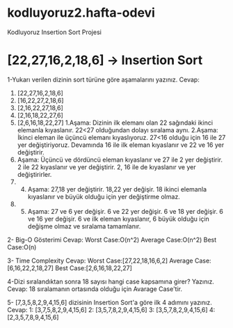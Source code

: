 # kodluyoruz2.hafta-odevi
Kodluyoruz Insertion Sort Projesi
# [22,27,16,2,18,6] -> Insertion Sort

1-Yukarı verilen dizinin sort türüne göre aşamalarını yazınız.
Cevap:
1. [22,27,16,2,18,6]
2. [16,22,27,2,18,6]
3. [2,16,22,27,18,6]
4. [2,16,18,22,27,6]
5. [2,6,16,18,22,27]
1.Aşama: Dizinin ilk elemanı olan 22 sağındaki ikinci elemanla kıyaslanır. 22<27 olduğundan dolayı sıralama aynı.
2.Aşama: İkinci eleman ile üçüncü elemanı kıyaslıyoruz. 27<16 olduğu için 16 ile 27 yer değiştiriyoruz. Devamında 16 ile ilk eleman kıyaslanır ve 22 ve 16 yer değiştirir.
3. Aşama: Üçüncü ve dördüncü eleman kıyaslanır ve  27 ile 2 yer değiştirir. 2 ile 22 kıyaslanır ve yer değiştirir. 2, 16 ile de kıyaslanır ve yer değiştirirler.
4. 4. Aşama: 27,18 yer değiştirir. 18,22 yer değişir. 18 ikinci elemanla kıyaslanır ve büyük olduğu için yer değiştirme olmaz.
5. 5. Aşama: 27 ve 6 yer değişir. 6 ve 22 yer değişir. 6 ve 18 yer değişir. 6 ve 16 yer değişir. 6 ve ilk eleman kıyaslanır, 6 büyük olduğu için değişme olmaz ve sıralama tamamlanır.

2- Big-O Gösterimi
Cevap:
Worst Case:O(n^2)
Average Case:O(n^2)
Best Case:O(n)

3- Time Complexity
Cevap:
Worst Case:[27,22,18,16,6,2]
Average Case:[6,16,22,2,18,27]
Best Case:[2,6,16,18,22,27]

4-Dizi sıralandıktan sonra 18 sayısı hangi case kapsamına girer? Yazınız.
Cevap:
18 sıralamanın ortasında olduğu için Avarage Case'tir.

5- [7,3,5,8,2,9,4,15,6] dizisinin Insertion Sort'a göre ilk 4 adımını yazınız.
Cevap:
1: [3,7,5,8,2,9,4,15,6]
2: [3,5,7,8,2,9,4,15,6]
3: [3,5,7,8,2,9,4,15,6]
4: [2,3,5,7,8,9,4,15,6]


